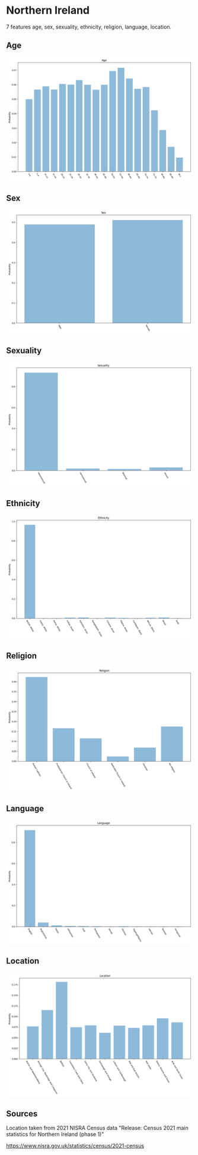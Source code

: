 # Northern Ireland
7 features age, sex, sexuality, ethnicity, religion, language, location.

## Age

![Age](img/age.png)

## Sex

![Sex](img/sex.png)

## Sexuality

![Sexuality](img/sexuality.png)

## Ethnicity

![Ethnicity](img/ethnicity.png)

## Religion

![Religion](img/religion.png)

## Language

![Language](img/language.png)

## Location

![Location](img/location.png)

## Sources

Location taken from 2021 NISRA Census data "Release: Census 2021 main statistics for Northern Ireland (phase 1)"

https://www.nisra.gov.uk/statistics/census/2021-census